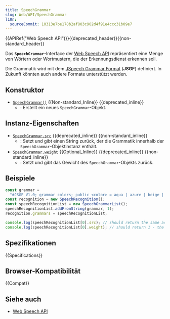 ```yaml
---
title: SpeechGrammar
slug: Web/API/SpeechGrammar
l10n:
  sourceCommit: 10313e7be178b2af803c902d4f91e4ccc31b09e7
---
```


{{APIRef("Web Speech API")}}{{deprecated_header}}{{non-standard_header}}

Das **`SpeechGrammar`**-Interface der [Web Speech API](/de/docs/Web/API/Web_Speech_API) repräsentiert eine Menge von Wörtern oder Wortmustern, die der Erkennungsdienst erkennen soll.

Die Grammatik wird mit dem [JSpeech Grammar Format](https://www.w3.org/TR/jsgf/) (**JSGF**) definiert. In Zukunft könnten auch andere Formate unterstützt werden.

## Konstruktor

- [`SpeechGrammar()`](/de/docs/Web/API/SpeechGrammar/SpeechGrammar) {{Non-standard_Inline}} {{deprecated_inline}}
  - : Erstellt ein neues `SpeechGrammar`-Objekt.

## Instanz-Eigenschaften

- [`SpeechGrammar.src`](/de/docs/Web/API/SpeechGrammar/src) {{deprecated_inline}} {{non-standard_inline}}
  - : Setzt und gibt einen String zurück, der die Grammatik innerhalb der `SpeechGrammar`-Objektinstanz enthält.
- [`SpeechGrammar.weight`](/de/docs/Web/API/SpeechGrammar/weight) {{Optional_Inline}} {{deprecated_inline}} {{non-standard_inline}}
  - : Setzt und gibt das Gewicht des `SpeechGrammar`-Objekts zurück.

## Beispiele

```js
const grammar =
  "#JSGF V1.0; grammar colors; public <color> = aqua | azure | beige | bisque | black | blue | brown | chocolate | coral | crimson | cyan | fuchsia | ghostwhite | gold | goldenrod | gray | green | indigo | ivory | khaki | lavender | lime | linen | magenta | maroon | moccasin | navy | olive | orange | orchid | peru | pink | plum | purple | red | salmon | sienna | silver | snow | tan | teal | thistle | tomato | turquoise | violet | white | yellow ;";
const recognition = new SpeechRecognition();
const speechRecognitionList = new SpeechGrammarList();
speechRecognitionList.addFromString(grammar, 1);
recognition.grammars = speechRecognitionList;

console.log(speechRecognitionList[0].src); // should return the same as the contents of the grammar variable
console.log(speechRecognitionList[0].weight); // should return 1 - the same as the weight set in addFromString.
```

## Spezifikationen

{{Specifications}}

## Browser-Kompatibilität

{{Compat}}

## Siehe auch

- [Web Speech API](/de/docs/Web/API/Web_Speech_API)
